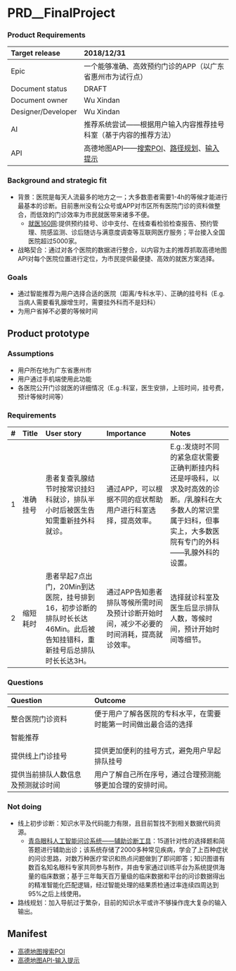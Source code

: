 # PRD__FinalProject

### Product Requirements
Target release|2018/12/31
:---|:---
Epic|一个能够准确、高效预约门诊的APP（以广东省惠州市为试行点）
Document status| DRAFT
Document owner| Wu Xindan
Designer/Developer| Wu Xindan
AI|推荐系统尝试——根据用户输入内容推荐挂号科室（基于内容的推荐方法）
API|高德地图API——[搜索POI](https://lbs.amap.com/api/webservice/guide/api/search/)、[路径规划](https://lbs.amap.com/api/webservice/guide/api/direction)、[输入提示](https://lbs.amap.com/api/webservice/guide/api/inputtips)

### Background and strategic fit
- 背景：医院是每天人流最多的地方之一；大多数患者需要1-4h的等候才能进行最基本的诊断。目前惠州没有公众号或APP对市区所有医院门诊的资料做整合，而低效的门诊效率为市民就医带来诸多不便。
  - [就医160网](https://www.91160.com/):提供预约挂号、诊中支付、在线查看检验检查报告、预约管理、院感监测、诊后随访与满意度调查等互联网医疗服务；平台接入全国医院超过5000家。
- 战略契合：通过对各个医院的数据进行整合，以内容为主的推荐抓取高德地图API对每个医院位置进行定位，为市民提供最便捷、高效的就医方案选择。

### Goals
- 通过智能推荐为用户选择合适的医院（距离/专科水平）、正确的挂号科（E.g. 当病人需要看乳腺增生时，需要挂外科而不是妇科）
- 为用户省掉不必要的等候时间

## Product prototype


### Assumptions
- 用户所在地为广东省惠州市
- 用户通过手机端使用此功能
- 各医院公开门诊就医的详细情况（E.g.:科室，医生安排，上班时间，挂号费，预计等候时间等）

### Requirements
|#|Title|User story|Importance|Notes
:---|:----|:-----|:------|:------
1|准确挂号|患者复查乳腺结节时按常识挂妇科就诊，排队半小时后被医生告知需重新挂外科就诊。|通过APP，可以根据不同的症状帮助用户进行科室选择，提高效率。|E.g.:发烧时不同的紧急症状需要正确判断挂内科还是呼吸科，以求及时高效的诊断。/乳腺科在大多数人的常识里属于妇科，但事实上，大多数医院有专门的外科——乳腺外科的设置。
2|缩短耗时|患者早起7点出门，20Min到达医院，挂号排到16，初步诊断的排队时长长达46Min。此后被告知挂错科，重新挂号后总排队时长长达3H。|通过APP告知患者排队等候所需时间及预计诊断开始时间，减少不必要的时间消耗，提高就诊效率。|选择就诊科室及医生后显示排队人数，等候时间，预计开始时间等细节。

### Questions
|Question|Outcome
:----|:----
整合医院门诊资料|便于用户了解各医院的专科水平，在需要时能第一时间做出最合适的选择
智能推荐|
提供线上门诊挂号|提供更加便利的挂号方式，避免用户早起排队挂号
提供当前排队人数信息及预测就诊时间|用户了解自己所在序号，通过合理预测能够更加合理的安排时间。

### Not doing
- 线上初步诊断：知识水平及代码能力有限，且目前暂找不到相关数据代码资源。
  - [青岛眼科人工智能问诊系统——辅助诊断工具](http://wb.qdqss.cn/html/qdzb/20181029/qdzb346706.html)：15道针对性的选择题和简答题进行辅助出诊；该系统存储了2000多种常见疾病，学会了上百种症状的问诊思路，对数万种医疗常识和热点问题做到了即问即答；知识图谱有数百名知名眼科专家共同参与制作，并由专家通过训练平台为系统提供海量的临床数据；基于三年每天百万量级的临床数据和平台的问诊数据得出的精准智能化匹配逻辑，经过智能处理的结果质检通过率连续四周达到95%之后上线使用。
- 路线规划：加入导航过于繁杂，目前的知识水平或许不够操作庞大复杂的输入输出。

## Manifest
- [高德地图搜索POI](https://lbs.amap.com/api/webservice/guide/api/search/)
- [高德地图API-输入提示](https://lbs.amap.com/api/webservice/guide/api/inputtips)
